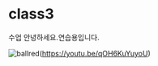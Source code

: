 # class3
수업 
안녕하세요.연습용입니다.

![ballred](http://img.yonhapnews.co.kr/etc/inner/KR/2016/09/09/AKR20160909121100704_03_i.jpg)(https://youtu.be/qOH6KuYuyoU)
